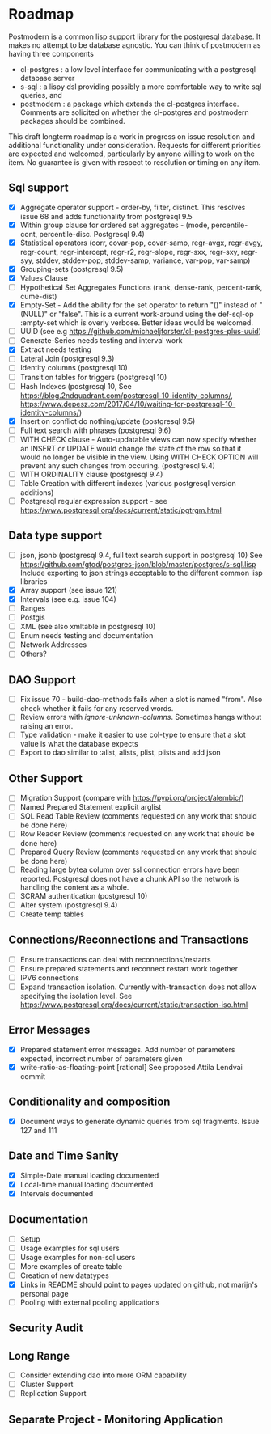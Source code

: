 # Roadmap
Postmodern is a common lisp support library for the postgresql database. It makes
no attempt to be database agnostic. You can think of postmodern as having three components
- cl-postgres : a low level interface for communicating with a postgresql database server
- s-sql : a lispy dsl providing possibly a more comfortable way to write sql queries, and
- postmodern : a package which extends the cl-postgres interface. Comments are solicited on
  whether the cl-postgres and postmodern packages should be combined.

This draft longterm roadmap is a work in progress on issue resolution and additional
functionality under consideration. Requests for different priorities are expected and
welcomed, particularly by anyone willing to work on the item.
No guarantee is given with respect to resolution or timing on any item.

## Sql support
- [X]   Aggregate operator support - order-by, filter, distinct. This resolves issue 68
        and adds functionality from postgresql 9.5
- [X]   Within group clause for ordered set aggregates - (mode, percentile-cont, percentile-disc. Postgresql 9.4)
- [X]   Statistical operators (corr, covar-pop, covar-samp, regr-avgx, regr-avgy, regr-count,
        regr-intercept, regr-r2, regr-slope, regr-sxx, regr-sxy, regr-syy, stddev, stddev-pop,
        stddev-samp, variance, var-pop, var-samp)
- [X]   Grouping-sets (postgresql 9.5)
- [X]   Values Clause
- [ ]   Hypothetical Set Aggregates Functions (rank, dense-rank, percent-rank, cume-dist)
- [X]   Empty-Set - Add the ability for the set operator to return "()" instead of "(NULL)" or "false".
        This is a current work-around using the def-sql-op :empty-set which is overly verbose. Better ideas would be welcomed.
- [ ]   UUID (see e.g  https://github.com/michaeljforster/cl-postgres-plus-uuid)
- [ ]   Generate-Series needs testing and interval work
- [X]   Extract needs testing
- [ ]   Lateral Join (postgresql 9.3)
- [ ]   Identity columns (postgresql 10)
- [ ]   Transition tables for triggers (postgresql 10)
- [ ]   Hash Indexes (postgresql 10, See https://blog.2ndquadrant.com/postgresql-10-identity-columns/,
        https://www.depesz.com/2017/04/10/waiting-for-postgresql-10-identity-columns/)
- [X]   Insert on conflict do nothing/update (postgresql 9.5)
- [ ]   Full text search with phrases (postgresql 9.6)
- [ ]   WITH CHECK clause - Auto-updatable views can now specify whether an INSERT or UPDATE
        would change the state of the row so that it would no longer be visible in the view.
        Using WITH CHECK OPTION will prevent any such changes from occuring. (postgresql 9.4)
- [ ]   WITH ORDINALITY clause (postgresql 9.4)
- [ ]   Table Creation with different indexes (various postgresql version additions)
- [ ]   Postgresql regular expression support - see https://www.postgresql.org/docs/current/static/pgtrgm.html

## Data type support
- [ ]   json, jsonb (postgresql 9.4, full text search support in postgresql 10) See
        https://github.com/gtod/postgres-json/blob/master/postgres/s-sql.lisp
        Include exporting to json strings acceptable to the different common lisp libraries
- [X]   Array support (see issue 121)
- [X]   Intervals (see e.g. issue 104)
- [ ]   Ranges
- [ ]   Postgis
- [ ]   XML (see also xmltable in postgresql 10)
- [ ]   Enum needs testing and documentation
- [ ]   Network Addresses
- [ ]   Others?

## DAO Support
- [ ]   Fix issue 70 - build-dao-methods fails when a slot is named "from". Also check whether it fails for any reserved words.
- [ ]   Review errors with *ignore-unknown-columns*. Sometimes hangs without raising an error.
- [ ]   Type validation - make it easier to use col-type to ensure that a slot value is what the database expects
- [ ]   Export to dao similar to :alist, alists, plist, plists and add json

## Other Support
- [ ]   Migration Support (compare with https://pypi.org/project/alembic/)
- [ ]   Named Prepared Statement explicit arglist
- [ ]   SQL Read Table Review (comments requested on any work that should be done here)
- [ ]   Row Reader Review (comments requested on any work that should be done here)
- [ ]   Prepared Query Review (comments requested on any work that should be done here)
- [ ]   Reading large bytea column over ssl connection errors have been reported. Postgresql does not
        have a chunk API so the network is handling the content as a whole.
- [ ]   SCRAM authentication (postgresql 10)
- [ ]   Alter system (postgresql 9.4)
- [ ]   Create temp tables

## Connections/Reconnections and Transactions
- [ ]   Ensure transactions can deal with reconnections/restarts
- [ ]   Ensure prepared statements and reconnect restart work together
- [ ]   IPV6 connections
- [ ]   Expand transaction isolation. Currently with-transaction does not allow specifying the isolation level.
        See https://www.postgresql.org/docs/current/static/transaction-iso.html

## Error Messages
- [X]   Prepared statement error messages. Add number of parameters expected, incorrect number of parameters given
- [X]   write-ratio-as-floating-point [rational] See proposed Attila Lendvai commit

## Conditionality and composition
- [X]   Document ways to generate dynamic queries from sql fragments. Issue 127 and 111

## Date and Time Sanity
- [X]   Simple-Date manual loading documented
- [X]   Local-time manual loading documented
- [X]   Intervals documented

## Documentation
- [ ]   Setup
- [ ]   Usage examples for sql users
- [ ]   Usage examples for non-sql users
- [ ]   More examples of create table
- [ ]   Creation of new datatypes
- [X]   Links in README should point to pages updated on github, not marijn's personal page
- [ ]   Pooling with external pooling applications

## Security Audit

## Long Range
- [ ]   Consider extending dao into more ORM capability
- [ ]   Cluster Support
- [ ]   Replication Support

## Separate Project - Monitoring Application
